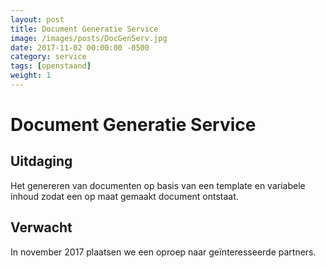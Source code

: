 ```yaml
---
layout: post
title: Document Generatie Service
image: /images/posts/DocGenServ.jpg
date: 2017-11-02 00:00:00 -0500
category: service
tags: [openstaand]
weight: 1
---
```



# Document Generatie Service

## Uitdaging 
Het genereren van documenten op basis van een template en variabele inhoud zodat een op maat gemaakt document ontstaat.
<br>
## Verwacht
In november 2017 plaatsen we een oproep naar geïnteresseerde partners.
